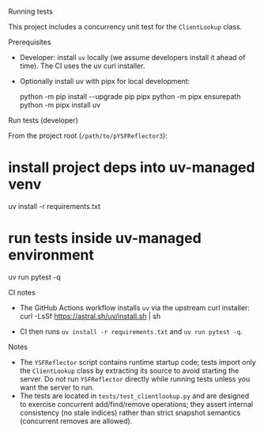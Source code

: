 Running tests

This project includes a concurrency unit test for the `ClientLookup` class.

Prerequisites
- Developer: install `uv` locally (we assume developers install it ahead of time). The CI uses the uv curl installer.
- Optionally install uv with pipx for local development:

  python -m pip install --upgrade pip pipx
  python -m pipx ensurepath
  python -m pipx install uv

Run tests (developer)

From the project root (`/path/to/pYSFReflector3`):

  # install project deps into uv-managed venv
  uv install -r requirements.txt

  # run tests inside uv-managed environment
  uv run pytest -q

CI notes

- The GitHub Actions workflow installs `uv` via the upstream curl installer:
  curl -LsSf https://astral.sh/uv/install.sh | sh

- CI then runs `uv install -r requirements.txt` and `uv run pytest -q`.

Notes
- The `YSFReflector` script contains runtime startup code; tests import only the `ClientLookup` class by extracting its source to avoid starting the server. Do not run `YSFReflector` directly while running tests unless you want the server to run.
- The tests are located in `tests/test_clientlookup.py` and are designed to exercise concurrent add/find/remove operations; they assert internal consistency (no stale indices) rather than strict snapshot semantics (concurrent removes are allowed).
